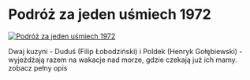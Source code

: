 Podróż za jeden uśmiech 1972 
=============
[![Podróż za jeden uśmiech 1972 ](http://vidos.pl/images/player.gif)](http://vidos.pl/podroz-za-jeden-usmiech-1972)

 Dwaj kuzyni - Duduś (Filip Łobodziński) i Poldek (Henryk Gołębiewski) - wyjeżdżają razem na wakacje nad morze, gdzie czekają już ich mamy. zobacz pełny opis
